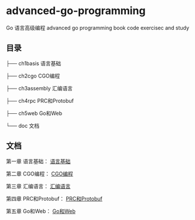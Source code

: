 # advanced-go-programming

Go 语言高级编程 advanced go programming book code exercisec and study

## 目录

├── ch1basis 语言基础

├── ch2cgo CGO编程

├── ch3assembly 汇编语言

├── ch4rpc PRC和Protobuf

├── ch5web Go和Web

└── doc 文档

## 文档

第一章 语言基础： [语言基础](doc/语言基础.md)

第二章 CGO编程： [CGO编程](doc/CGO编程.md)

第三章 汇编语言： [汇编语言](doc/汇编语言.md)

第四章 PRC和Protobuf： [PRC和Protobuf](doc/PRC和Protobuf.md)

第五章 Go和Web： [Go和Web](doc/Go和Web.md)
